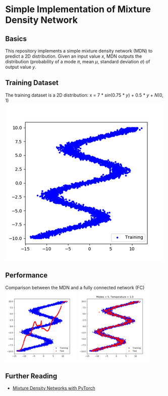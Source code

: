 # Simple Implementation of Mixture Density Network
## Basics
This repository implements a simple mixture density network (MDN) to predict a 2D distribution. Given an input value *x*, MDN outputs the distribution (probability of a mode *π*, mean *μ*, standard deviation *σ*) of output value *y*.
## Training Dataset
The training dataset is a 2D distribution: x = 7 \* *sin*(0.75 \* *y*) + 0.5 \* *y* + *N*(0, 1)\
![Training Dataset](/stand%20alone%20implementation/MDN/Figures/Training%20and%20Test%20Samples/training_data.png "Training Dataset")
## Performance
Comparison between the MDN and a fully connected network (FC)\
<img src="/stand%20alone%20implementation/MDN/Figures/Training%20and%20Test%20Samples/fc.png" alt="FC" width="45%"/>
<img src="/stand%20alone%20implementation/MDN/Figures/Training%20and%20Test%20Samples/mdn_5.png" alt="MDN" width="45%"/>

## Further Reading
- [Mixture Density Networks with PyTorch](https://github.com/hardmaru/pytorch_notebooks/blob/master/mixture_density_networks.ipynb)
